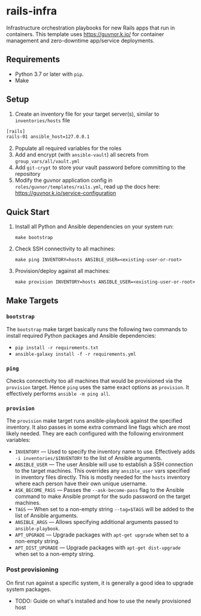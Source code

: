 # rails-infra

Infrastructure orchestration playbooks for new Rails apps that run in containers. This template uses https://guvnor.k.io/ for container management and zero-downtime app/service deployments.

## Requirements

- Python 3.7 or later with `pip`.
- Make

## Setup

1. Create an inventory file for your target server(s), similar to `inventories/hosts` file
```bash
[rails]
rails-01 ansible_host=127.0.0.1
```

2. Populate all required variables for the roles
3. Add and encrypt (with  `ansible-vault`) all secrets from `group_vars/all/vault.yml`
4. Add `git-crypt` to store your vault password before committing to the repository
5. Modify the guvnor application config in `roles/guvnor/templates/rails.yml`, read up the docs here: https://guvnor.k.io/service-configuration

## Quick Start

1. Install all Python and Ansible dependencies on your system run:
   ```
   make bootstrap
   ```
2. Check SSH connectivity to all machines:
   ```
   make ping INVENTORY=hosts ANSIBLE_USER=<existing-user-or-root>
   ```
3. Provision/deploy against all machines:
   ```
   make provision INVENTORY=hosts ANSIBLE_USER=<existing-user-or-root>
   ```

## Make Targets

### `bootstrap`

The `bootstrap` make target basically runs the following two commands to install
required Python packages and Ansible dependencies:

- `pip install -r requirements.txt`
- `ansible-galaxy install -f -r requirements.yml`

### `ping`

Checks connectivity too all machines that would be provisioned via the
`provision` target. Hence `ping` uses the same exact options as `provision`. It
effectively performs `ansible -m ping all`.

### `provision`

The `provision` make target runs ansible-playbook against the specified
inventory. It also passes in some extra command line flags which are most likely
needed. They are each configured with the following environment variables:

- `INVENTORY` — Used to specify the inventory name to use. Effectively adds
  `-i inventories/$INVENTORY` to the list of Ansible arguments.
- `ANSIBLE_USER` — The user Ansible will use to establish a SSH connection to
  the target machines. This overrides any `ansible_user` vars specified in
  inventory files directly. This is mostly needed for the `hosts` inventory
  where each person have their own unique username.
- `ASK_BECOME_PASS` — Passes the `--ask-become-pass` flag to the Ansible command to make Ansible
  prompt for the sudo password on the target machines.
- `TAGS` — When set to a non-empty string `--tag=$TAGS` will be added to the
  list of Ansible arguments.
- `ANSIBLE_ARGS` — Allows specifying additional arguments passed to
  `ansible-playbook`.
- `APT_UPGRADE` — Upgrade packages with `apt-get upgrade` when set to a
  non-empty string.
- `APT_DIST_UPGRADE` — Upgrade packages with `apt-get dist-upgrade` when set to
  a non-empty string.

### Post provisioning

On first run against a specific system, it is generally a good idea to upgrade
system packages.

- TODO: Guide on what's installed and how to use the newly provisioned host
